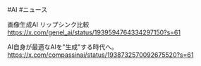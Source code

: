 #AI #ニュース

画像生成AI リップシンク比較
https://x.com/genel_ai/status/1939594764334297150?s=61

AI自身が最適なAIを"生成"する時代へ。
https://x.com/compassinai/status/1938732570092675520?s=61


